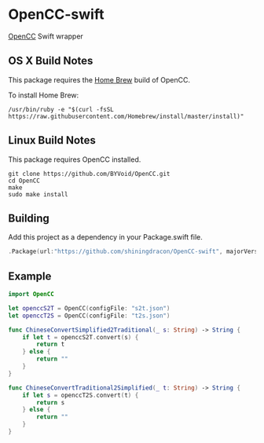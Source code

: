 # OpenCC-swift
[OpenCC](https://github.com/BYVoid/OpenCC) Swift wrapper

## OS X Build Notes

This package requires the [Home Brew](http://brew.sh) build of OpenCC.

To install Home Brew:

```
/usr/bin/ruby -e "$(curl -fsSL https://raw.githubusercontent.com/Homebrew/install/master/install)"
```

## Linux Build Notes

This package requires OpenCC installed.

```
git clone https://github.com/BYVoid/OpenCC.git
cd OpenCC
make
sudo make install
```

## Building

Add this project as a dependency in your Package.swift file.

``` swift
.Package(url:"https://github.com/shiningdracon/OpenCC-swift", majorVersion: 1)
```

## Example

``` swift
import OpenCC

let openccS2T = OpenCC(configFile: "s2t.json")
let openccT2S = OpenCC(configFile: "t2s.json")

func ChineseConvertSimplified2Traditional(_ s: String) -> String {
	if let t = openccS2T.convert(s) {
		return t
	} else {
		return ""
	}
}

func ChineseConvertTraditional2Simplified(_ t: String) -> String {
	if let s = openccT2S.convert(t) {
		return s
	} else {
		return ""
	}
}
```
